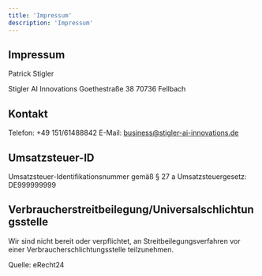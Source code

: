 ```yaml
---
title: 'Impressum'
description: 'Impressum'
---
```


## Impressum
Patrick Stigler

Stigler AI Innovations
Goethestraße 38
70736 Fellbach

## Kontakt
Telefon: +49 151/61488842
E-Mail: business@stigler-ai-innovations.de

## Umsatzsteuer-ID
Umsatzsteuer-Identifikationsnummer gemäß § 27 a Umsatzsteuergesetz:
DE999999999

## Verbraucherstreitbeilegung/Universalschlichtungsstelle
Wir sind nicht bereit oder verpflichtet, an Streitbeilegungsverfahren vor einer
Verbraucherschlichtungsstelle teilzunehmen.

Quelle: eRecht24
